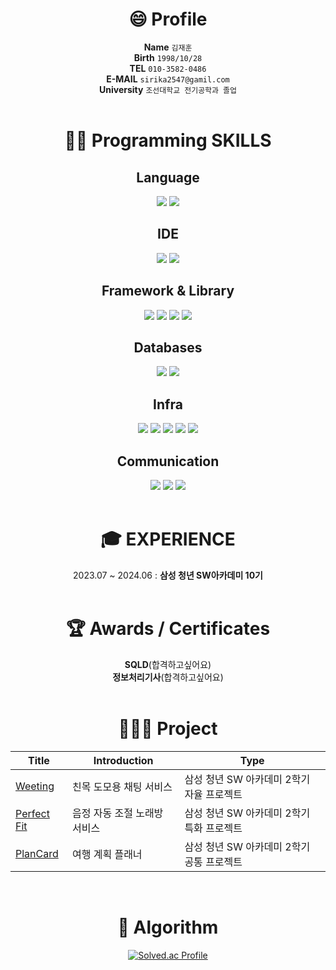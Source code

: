 <div align="center">

# **😄 Profile**
  **Name**         `김재훈`
  <br>
  **Birth**         `1998/10/28`
  <br>
  **TEL**           `010-3582-0486`
  <br>
  **E-MAIL**        `sirika2547@gamil.com`
  <br>
  **University**    `조선대학교 전기공학과 졸업`
  <br><br>


# **👨‍💻 Programming SKILLS**
## **Language**
  <img src="https://img.shields.io/badge/python-3670A0?style=for-the-badge&logo=python&logoColor=ffdd54"/>
  <img src="https://img.shields.io/badge/java-%23ED8B00.svg?style=for-the-badge&logo=openjdk&logoColor=white"/>

## **IDE**
  <img src="https://img.shields.io/badge/IntelliJIDEA-000000.svg?style=for-the-badge&logo=intellij-idea&logoColor=white"/>
  <img src="https://img.shields.io/badge/Visual%20Studio%20Code-0078d7.svg?style=for-the-badge&logo=visual-studio-code&logoColor=white"/>

## **Framework & Library**
  <img src="https://img.shields.io/badge/springboot-6DB33F?style=for-the-badge&logo=springboot&logoColor=white"/>
  <img src="https://img.shields.io/badge/Spring Security-6DB33F?style=for-the-badge&logo=Spring Security&logoColor=white"/>
  <img src="https://img.shields.io/badge/JWT-black?style=for-the-badge&logo=JSON%20web%20tokens"/>
  <img src="https://img.shields.io/badge/Rabbitmq-FF6600?style=for-the-badge&logo=rabbitmq&logoColor=white"/>

## **Databases**
  <img src="https://img.shields.io/badge/MySQL-4479A1?style=for-the-badge&logo=MySQL&logoColor=white"/>
  <img src="https://img.shields.io/badge/Redis-DC382D?style=for-the-badge&logo=Redis&logoColor=white"/>

## **Infra**
  <img src="https://img.shields.io/badge/docker-%230db7ed.svg?style=for-the-badge&logo=docker&logoColor=white"/>
  <img src="https://img.shields.io/badge/jenkins-%232C5263.svg?style=for-the-badge&logo=jenkins&logoColor=white"/>
  <img src="https://img.shields.io/badge/Amazon%20EC2-FF9900?style=for-the-badge&logo=Amazon%20EC2&logoColor=white"/>
  <img src="https://img.shields.io/badge/Ubuntu-E95420?style=for-the-badge&logo=ubuntu&logoColor=white"/>
  <img src="https://img.shields.io/badge/nginx-%23009639.svg?style=for-the-badge&logo=nginx&logoColor=white"/>

## **Communication**
  <img src="https://img.shields.io/badge/Git-F05032?style=for-the-badge&logo=git&logoColor=white"/>
  <img src="https://img.shields.io/badge/Jira-0052CC?style=for-the-badge&logo=jirasoftware&logoColor=white"/>
  <img src="https://img.shields.io/badge/Notion-000000?style=for-the-badge&logo=notion&logoColor=white"/>
<br></br>

# **🎓 EXPERIENCE**
2023.07 ~ 2024.06 : **삼성 청년 SW아카데미 10기**
<br><br>

# **🏆 Awards / Certificates**
**SQLD**(합격하고싶어요)
<br>
**정보처리기사**(합격하고싶어요)
<br><br>

# **👨🏻‍💻 Project**

| Title | Introduction | Type |
| ------------- | ------------- | ------------- |
| <a href="">Weeting</a> | 친목 도모용 채팅 서비스 | 삼성 청년 SW 아카데미 2학기 자율 프로젝트 |
| <a href="">Perfect Fit</a> | 음정 자동 조절 노래방 서비스 | 삼성 청년 SW 아카데미 2학기 특화 프로젝트 |
| <a href="">PlanCard</a> | 여행 계획 플래너 | 삼성 청년 SW 아카데미 2학기 공통 프로젝트 |

<br>

# **🔗 Algorithm**

[![Solved.ac Profile](http://mazassumnida.wtf/api/v2/generate_badge?boj=sirika2547)](https://solved.ac/sirika2547/) 


</div>
